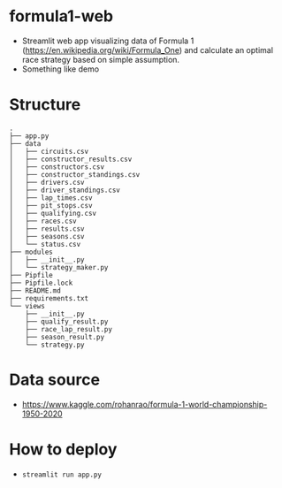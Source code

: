 # formula1-web
- Streamlit web app visualizing data of Formula 1 (https://en.wikipedia.org/wiki/Formula_One) and calculate an optimal race strategy based on simple assumption.
- Something like demo

# Structure

```
.
├── app.py
├── data
│   ├── circuits.csv
│   ├── constructor_results.csv
│   ├── constructors.csv
│   ├── constructor_standings.csv
│   ├── drivers.csv
│   ├── driver_standings.csv
│   ├── lap_times.csv
│   ├── pit_stops.csv
│   ├── qualifying.csv
│   ├── races.csv
│   ├── results.csv
│   ├── seasons.csv
│   └── status.csv
├── modules
│   ├── __init__.py
│   └── strategy_maker.py
├── Pipfile
├── Pipfile.lock
├── README.md
├── requirements.txt
└── views
    ├── __init__.py
    ├── qualify_result.py
    ├── race_lap_result.py
    ├── season_result.py
    └── strategy.py
```

# Data source
- https://www.kaggle.com/rohanrao/formula-1-world-championship-1950-2020

# How to deploy
- `streamlit run app.py`